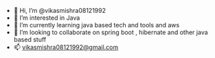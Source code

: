 - 👋 Hi, I’m @vikasmishra08121992
- 👀 I’m interested in Java 
- 🌱 I’m currently learning java based tech and tools and aws
- 💞️ I’m looking to collaborate on spring boot , hibernate and other java based stuff
- 📫 vikasmishra08121992@gmail.com

<!---
vikasmishra08121992/vikasmishra08121992 is a ✨ special ✨ repository because its `README.md` (this file) appears on your GitHub profile.
You can click the Preview link to take a look at your changes.
--->
